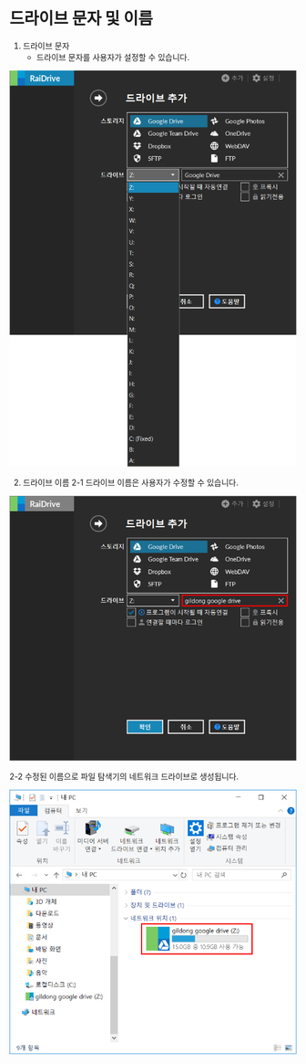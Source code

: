 # 드라이브 문자 및 이름

1. 드라이브 문자
   - 드라이브 문자를 사용자가 설정할 수 있습니다.

![drive_name1](/drive_name1.png?raw=true)


2. 드라이브 이름
   2-1 드라이브 이름은 사용자가 수정할 수 있습니다.

![drive_name2](/drive_name2.PNG?raw=true)

   2-2 수정된 이름으로 파일 탐색기의 네트워크 드라이브로 생성됩니다.

![drive_name3](/drive_name3.PNG?raw=true)
